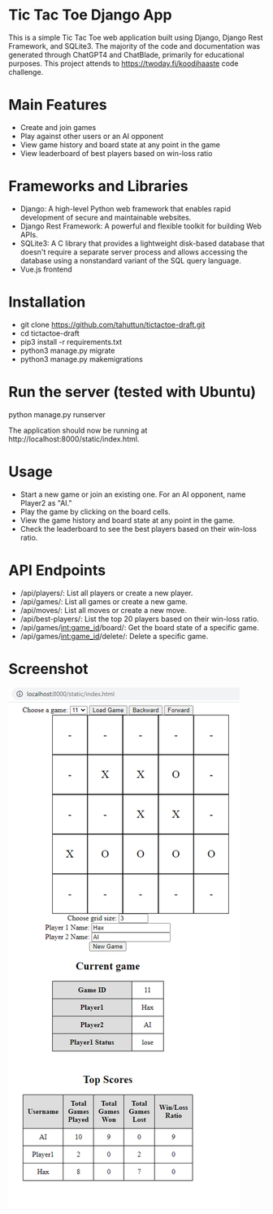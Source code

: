 # Tic Tac Toe Django App

This is a simple Tic Tac Toe web application built using Django, Django Rest Framework, and SQLite3. The majority of the code and documentation was generated through ChatGPT4 and ChatBlade, primarily for educational purposes. This project attends to https://twoday.fi/koodihaaste code challenge.


# Main Features
* Create and join games
* Play against other users or an AI opponent
* View game history and board state at any point in the game
* View leaderboard of best players based on win-loss ratio

# Frameworks and Libraries
* Django: A high-level Python web framework that enables rapid development of secure and maintainable websites.
* Django Rest Framework: A powerful and flexible toolkit for building Web APIs.
* SQLite3: A C library that provides a lightweight disk-based database that doesn't require a separate server process and allows accessing the database using a nonstandard variant of the SQL query language.
* Vue.js frontend


# Installation
 * git clone https://github.com/tahuttun/tictactoe-draft.git
 * cd tictactoe-draft
 * pip3 install -r requirements.txt
 * python3 manage.py migrate
 * python3 manage.py makemigrations
 
# Run the server (tested with Ubuntu)
python manage.py runserver

The application should now be running at http://localhost:8000/static/index.html.

# Usage
*  Start a new game or join an existing one. For an AI opponent, name Player2 as "AI."
*  Play the game by clicking on the board cells.
*  View the game history and board state at any point in the game.
*  Check the leaderboard to see the best players based on their win-loss ratio.

# API Endpoints
 *  /api/players/: List all players or create a new player.
 *  /api/games/: List all games or create a new game.
 *  /api/moves/: List all moves or create a new move.
 *  /api/best-players/: List the top 20 players based on their win-loss ratio.
 *  /api/games/<int:game_id>/board/: Get the board state of a specific game.
 *  /api/games/<int:game_id>/delete/: Delete a specific game.

# Screenshot

![Image](https://raw.githubusercontent.com/tahuttun/tictactoe-draft/main/2023-05-01%2020_36_16-Window.png)
